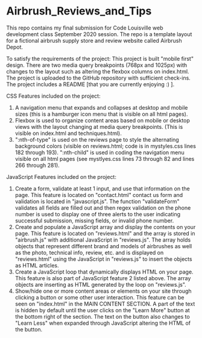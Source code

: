 # Airbrush_Reviews_and_Tips
This repo contains my final submission for Code Louisville web development class September 2020 session.
The repo is a template layout for a fictional airbrush supply store and review website called Airbrush Depot.

To satisfy the requirements of the project:
This project is built "mobile first" design.
There are two media query breakpoints (768px and 1025px) with changes to the layout such as altering the flexbox columns on index.html.
The project is uploaded to the GitHub repository with sufficient check-ins.
The project includes a README [that you are currently enjoying :) ].

CSS Features included on the project:
1. A navigation menu that expands and collapses at desktop and mobile sizes (this is a hamburger icon menu that is visible on all html pages).
2. Flexbox is used to organize content areas based on mobile or desktop views with the layout changing at media query breakpoints. (This is visible on index.html and techniques.html).
3. ":nth-of-type" is used on the reviews page to style the alternating background colors (visible on reviews.html; code is in mystyles.css lines 182 through 193). ":nth-child" is used in coding the navigation menu visible on all html pages (see mystlyes.css lines 73 through 82 and lines 266 through 281).

JavaScript Features included on the project:
1. Create a form, validate at least 1 input, and use that information on the page. This feature is located on "contact.html" contact us form and validation is located in "javascript.js". The function "validateForm" validates all fields are filled out and then regex validation on the phone number is used to display one of three alerts to the user indicating successful submission, missing fields, or invalid phone number.
2. Create and populate a JavaScript array and display the contents on your page. This feature is located on "reviews.html" and the array is stored in "airbrush.js" with additional JavaScript in "reviews.js". The array holds objects that represent different brand and models of airbrushes as well as the photo, technical info, review, etc. and is displayed on "reviews.html" using the JavaScript in "reviews.js" to insert the objects as HTML articles.
3. Create a JavaScript loop that dynamically displays HTML on your page. This feature is also part of JavaScript feature 2 listed above. The array objects are inserting as HTML generated by the loop on "reviews.js".
4. Show/hide one or more content areas or elements on your site through clicking a button or some other user interaction. This feature can be seen on "index.html" in the MAIN CONTENT SECTION. A part of the text is hidden by default until the user clicks on the "Learn More" button at the bottom right of the section. The text on the button also changes to "Learn Less" when expanded through JavaScript altering the HTML of the button.
